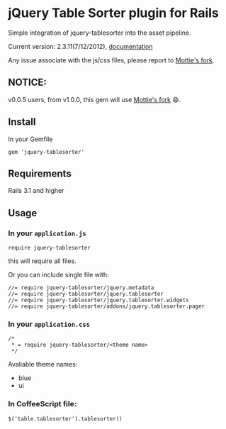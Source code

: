 jQuery Table Sorter plugin for Rails
===

Simple integration of jquery-tablesorter into the asset pipeline.

Current version: 2.3.11(7/12/2012), [documentation]

Any issue associate with the js/css files, please report to [Mottie's fork].


NOTICE:
---

v0.0.5 users, from v1.0.0, this gem will use [Mottie's fork] :smile:.

Install
---
In your Gemfile

```
gem 'jquery-tablesorter'
```

Requirements
---

Rails 3.1 and higher

Usage
---

### In your `application.js`

```
require jquery-tablesorter
```

this will require all files.

Or you can include single file with:

```
//= require jquery-tablesorter/jquery.metadata
//= require jquery-tablesorter/jquery.tablesorter
//= require jquery-tablesorter/jquery.tablesorter.widgets
//= require jquery-tablesorter/addons/jquery.tablesorter.pager
```


### In your `application.css`

```
/*
 * = require jquery-tablesorter/<theme name>
 */
```

Avaliable theme names:

* blue
* ui


### In CoffeeScript file:

```
$('table.tablesorter').tablesorter()
```

[Mottie's fork]: https://github.com/Mottie/tablesorter
[documentation]: http://mottie.github.com/tablesorter/docs/index.html

